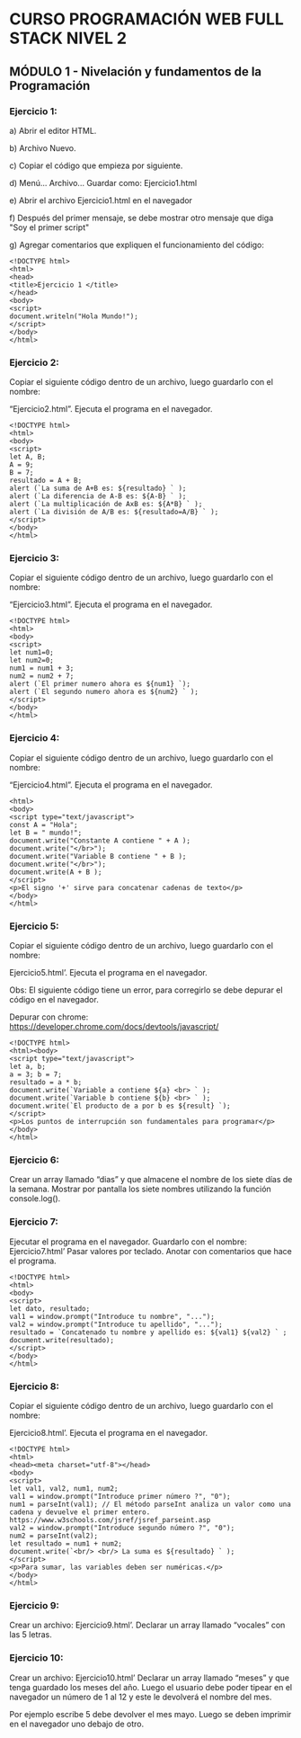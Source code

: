 # CURSO PROGRAMACIÓN WEB FULL STACK NIVEL 2
## MÓDULO 1 - Nivelación y fundamentos de la Programación

### Ejercicio 1:
a) Abrir el editor HTML.

b) Archivo Nuevo.

c) Copiar el código que empieza por <!DOCTYPE html> siguiente.

d) Menú... Archivo... Guardar como: Ejercicio1.html

e) Abrir el archivo Ejercicio1.html en el navegador

f) Después del primer mensaje, se debe mostrar otro mensaje que diga "Soy el primer
script"

g) Agregar comentarios que expliquen el funcionamiento del código:

```
<!DOCTYPE html>
<html>
<head>
<title>Ejercicio 1 </title>
</head>
<body>
<script>
document.writeln("Hola Mundo!");
</script>
</body>
</html>
```
### Ejercicio 2:

Copiar el siguiente código dentro de un archivo, luego guardarlo con el nombre:

“Ejercicio2.html”. Ejecuta el programa en el navegador.

```
<!DOCTYPE html>
<html>
<body>
<script>
let A, B;
A = 9;
B = 7;
resultado = A + B;
alert (`La suma de A+B es: ${resultado} ` );
alert (`La diferencia de A-B es: ${A-B} ` );
alert (`La multiplicación de AxB es: ${A*B} ` );
alert (`La división de A/B es: ${resultado=A/B} ` );
</script>
</body>
</html>

```

### Ejercicio 3:
Copiar el siguiente código dentro de un archivo, luego guardarlo con el nombre:

“Ejercicio3.html”. Ejecuta el programa en el navegador.

```
<!DOCTYPE html>
<html>
<body>
<script>
let num1=0;
let num2=0;
num1 = num1 + 3;
num2 = num2 + 7;
alert (`El primer numero ahora es ${num1} `);
alert (`El segundo numero ahora es ${num2} ` );
</script>
</body>
</html>
```

### Ejercicio 4:
Copiar el siguiente código dentro de un archivo, luego guardarlo con el nombre:

“Ejercicio4.html”. Ejecuta el programa en el navegador.
```
<html>
<body>
<script type="text/javascript">
const A = "Hola";
let B = " mundo!";
document.write("Constante A contiene " + A );
document.write("</br>");
document.write("Variable B contiene " + B );
document.write("</br>");
document.write(A + B );
</script>
<p>El signo '+' sirve para concatenar cadenas de texto</p>
</body>
</html>
```
### Ejercicio 5:
Copiar el siguiente código dentro de un archivo, luego guardarlo con el nombre:

Ejercicio5.html’. Ejecuta el programa en el navegador.

Obs: El siguiente código tiene un error, para corregirlo se debe depurar el código en el
navegador.

Depurar con chrome: https://developer.chrome.com/docs/devtools/javascript/
```
<!DOCTYPE html>
<html><body>
<script type="text/javascript">
let a, b;
a = 3; b = 7;
resultado = a * b;
document.write(`Variable a contiene ${a} <br> ` );
document.write(`Variable b contiene ${b} <br> ` );
document.write(`El producto de a por b es ${result} `);
</script>
<p>Los puntos de interrupción son fundamentales para programar</p>
</body>
</html>
```
### Ejercicio 6:
Crear un array llamado “dias” y que almacene el nombre de los siete días de la semana. Mostrar por pantalla los siete nombres utilizando la función console.log().

### Ejercicio 7:
Ejecutar el programa en el navegador. Guardarlo con el nombre: Ejercicio7.html’ Pasar valores por teclado. Anotar con comentarios que hace el programa.
```
<!DOCTYPE html>
<html>
<body>
<script>
let dato, resultado;
val1 = window.prompt("Introduce tu nombre", "...");
val2 = window.prompt("Introduce tu apellido", "...");
resultado = `Concatenado tu nombre y apellido es: ${val1} ${val2} ` ;
document.write(resultado);
</script>
</body>
</html>
```

### Ejercicio 8:
Copiar el siguiente código dentro de un archivo, luego guardarlo con el nombre:

Ejercicio8.html’. Ejecuta el programa en el navegador.
```
<!DOCTYPE html>
<html>
<head><meta charset="utf-8"></head>
<body>
<script>
let val1, val2, num1, num2;
val1 = window.prompt("Introduce primer número ?", "0");
num1 = parseInt(val1); // El método parseInt analiza un valor como una
cadena y devuelve el primer entero.
https://www.w3schools.com/jsref/jsref_parseint.asp
val2 = window.prompt("Introduce segundo número ?", "0");
num2 = parseInt(val2);
let resultado = num1 + num2;
document.write(`<br/> <br/> La suma es ${resultado} ` );
</script>
<p>Para sumar, las variables deben ser numéricas.</p>
</body>
</html>
```

### Ejercicio 9:
Crear un archivo: Ejercicio9.html’. Declarar un array llamado “vocales” con las 5 letras.

### Ejercicio 10:
Crear un archivo: Ejercicio10.html’ Declarar un array llamado “meses” y que tenga guardado los meses del año. Luego el usuario debe poder tipear en el navegador un número de 1 al 12 y este le devolverá el nombre del mes. 

Por ejemplo escribe 5 debe devolver el mes mayo.
Luego se deben imprimir en el navegador uno debajo de otro.
